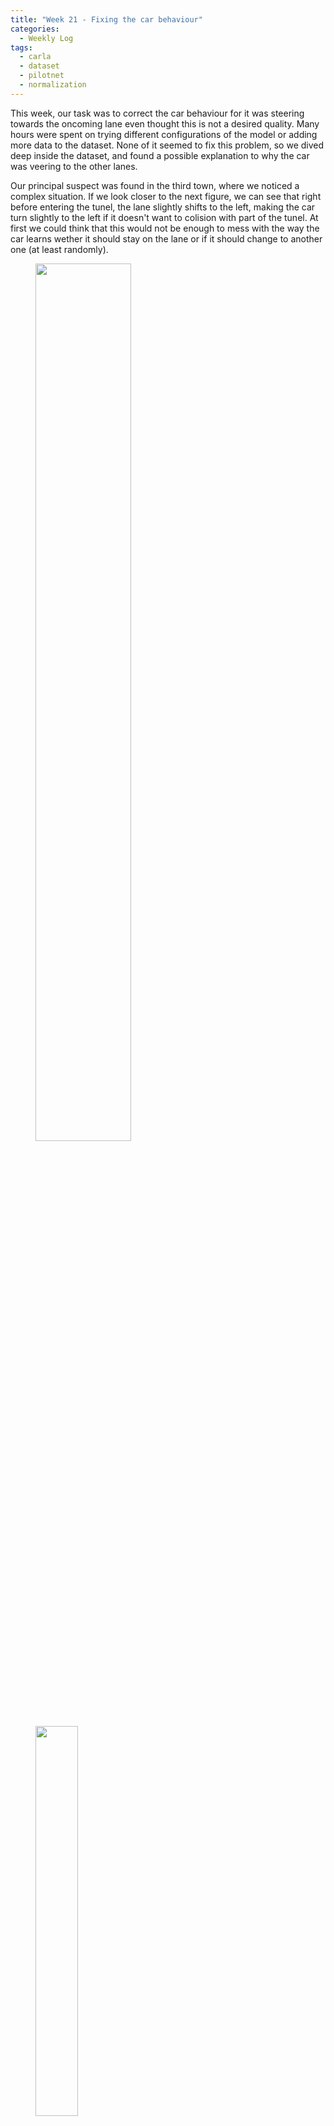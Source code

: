 ```yaml
---
title: "Week 21 - Fixing the car behaviour"
categories:
  - Weekly Log
tags:
  - carla
  - dataset
  - pilotnet
  - normalization
---
```


This week, our task was to correct the car behaviour for it was steering towards the oncoming lane even thought this is not a desired quality. Many hours were spent on trying different configurations of the model or adding more data to the dataset. None of it seemed to fix this problem, so we dived deep inside the dataset, and found a possible explanation to why the car was veering to the other lanes. 

Our principal suspect was found in the third town, where we noticed a complex situation. If we look closer to the next figure, we can see that right before entering the tunel, the lane slightly shifts to the left, making the car turn slightly to the left if it doesn't want to colision with part of the tunel. At first we could think that this would not be enough to mess with the way the car learns wether it should stay on the lane or if it should change to another one (at least randomly).

<figure class="half">
  <img style="width:60%" src="{{ site.url }}{{ site.baseurl }}/assets/images/town03_complication.png" alt="">
  <img style="width:40%" src="{{ site.url }}{{ site.baseurl }}/assets/images/town03_complication_visualmap.png" alt="">
  <figcaption></figcaption>
</figure>

So to check wether this was the problem or not, we changed the whole dataset, by eliminating and recording only the wanted parts of the town 03. Once the data was collected and the trainining finished, the conclusion was that it worked! The car still needed to fix some behaviour towards harder turns or softer turns, but it wasn't changing lanes randomly, it stayed or even veered to the rightest lane possible as we tried to teach it.

I will save the idea to show a video for the next week, even though the car is behaving pretty good when compared to the previous weeks, it still needs a little more tweaking to achieve the expected behaviour. But that being said, with some more data balancing and model adjustement we could have a good model that follows its respective lane.

